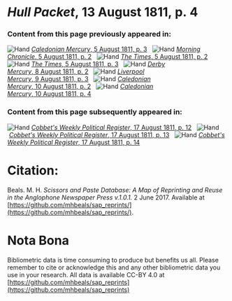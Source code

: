 # *Hull Packet*, 13 August 1811, p. 4  
  
### Content from this page previously appeared in:  
![Hand](http://scissorsandpaste.net/wp-content/uploads/2017/06/smallhandpointer.png) [*Caledonian Mercury*, 5 August 1811, p. 3](https://mhbeals.github.io/sap_html/Caledonian-Mercury/Caledonian-Mercury-5-August-1811-p-3)  
![Hand](http://scissorsandpaste.net/wp-content/uploads/2017/06/smallhandpointer.png) [*Morning Chronicle*, 5 August 1811, p. 2](https://mhbeals.github.io/sap_html/Morning-Chronicle/Morning-Chronicle-5-August-1811-p-2)  
![Hand](http://scissorsandpaste.net/wp-content/uploads/2017/06/smallhandpointer.png) [*The Times*, 5 August 1811, p. 2](https://mhbeals.github.io/sap_html/The-Times/The-Times-5-August-1811-p-2)  
![Hand](http://scissorsandpaste.net/wp-content/uploads/2017/06/smallhandpointer.png) [*The Times*, 5 August 1811, p. 3](https://mhbeals.github.io/sap_html/The-Times/The-Times-5-August-1811-p-3)  
![Hand](http://scissorsandpaste.net/wp-content/uploads/2017/06/smallhandpointer.png) [*Derby Mercury*, 8 August 1811, p. 2](https://mhbeals.github.io/sap_html/Derby-Mercury/Derby-Mercury-8-August-1811-p-2)  
![Hand](http://scissorsandpaste.net/wp-content/uploads/2017/06/smallhandpointer.png) [*Liverpool Mercury*, 9 August 1811, p. 3](https://mhbeals.github.io/sap_html/Liverpool-Mercury/Liverpool-Mercury-9-August-1811-p-3)  
![Hand](http://scissorsandpaste.net/wp-content/uploads/2017/06/smallhandpointer.png) [*Caledonian Mercury*, 10 August 1811, p. 2](https://mhbeals.github.io/sap_html/Caledonian-Mercury/Caledonian-Mercury-10-August-1811-p-2)  
![Hand](http://scissorsandpaste.net/wp-content/uploads/2017/06/smallhandpointer.png) [*Caledonian Mercury*, 10 August 1811, p. 4](https://mhbeals.github.io/sap_html/Caledonian-Mercury/Caledonian-Mercury-10-August-1811-p-4)  
  
### Content from this page subsequently appeared in:  
![Hand](http://scissorsandpaste.net/wp-content/uploads/2017/06/smallhandpointer.png) [*Cobbet's Weekly Political Register*, 17 August 1811, p. 12](https://mhbeals.github.io/sap_html/Cobbet's-Weekly-Political-Register/Cobbet's-Weekly-Political-Register-17-August-1811-p-12)  
![Hand](http://scissorsandpaste.net/wp-content/uploads/2017/06/smallhandpointer.png) [*Cobbet's Weekly Political Register*, 17 August 1811, p. 13](https://mhbeals.github.io/sap_html/Cobbet's-Weekly-Political-Register/Cobbet's-Weekly-Political-Register-17-August-1811-p-13)  
![Hand](http://scissorsandpaste.net/wp-content/uploads/2017/06/smallhandpointer.png) [*Cobbet's Weekly Political Register*, 17 August 1811, p. 14](https://mhbeals.github.io/sap_html/Cobbet's-Weekly-Political-Register/Cobbet's-Weekly-Political-Register-17-August-1811-p-14)  


# Citation: 

Beals. M. H. *Scissors and Paste Database: A Map of Reprinting and Reuse in the Anglophone Newspaper Press v.1.0.1.* 2 June 2017. Available at [https://github.com/mhbeals/sap_reprints/](https://github.com/mhbeals/sap_reprints/). 

# Nota Bona

Bibliometric data is time consuming to produce but benefits us all. Please remember to cite or acknowledge this and any other bibliometric data you use in your research. All data is available CC-BY 4.0 at [https://github.com/mhbeals/sap_reprints](https://github.com/mhbeals/sap_reprints)